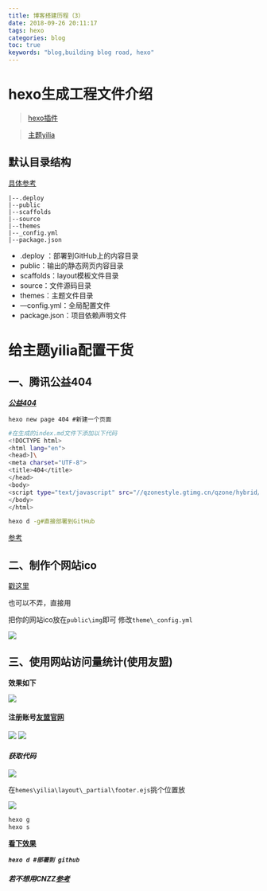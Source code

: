 ```yaml
---
title: 博客搭建历程（3）
date: 2018-09-26 20:11:17
tags: hexo
categories: blog
toc: true
keywords: "blog,building blog road, hexo"
---
```


# hexo生成工程文件介绍

>[hexo插件](https://hexo.io/plugins/)

>[主题yilia](https://github.com/litten/hexo-theme-yilia)

## 默认目录结构

[具体参考](https://www.jianshu.com/p/17d55d420d94)

<!-- more -->

	|--.deploy
	|--public
	|--scaffolds
	|--source
	|--themes
	|--_config.yml
	|--package.json

* .deploy ：部署到GitHub上的内容目录
* public：输出的静态网页内容目录
* scaffolds：layout模板文件目录
* source：文件源码目录
* themes：主题文件目录
* —config.yml：全局配置文件
* package.json：项目依赖声明文件

# 给主题yilia配置干货

## 一、腾讯公益404

***[公益404](http://www.qq.com/404/)***

`hexo new page 404 #新建一个页面`

```bash
#在生成的index.md文件下添加以下代码
<!DOCTYPE html>
<html lang="en">
<head>]\
<meta charset="UTF-8">
<title>404</title>
</head>
<body>
<script type="text/javascript" src="//qzonestyle.gtimg.cn/qzone/hybrid/app/404/search_children.js" charset="utf-8"></script>
</body>
</html>
```

```bash
hexo d -g#直接部署到GitHub
```

[参考](https://blog.csdn.net/liu1340308350/article/details/81744824)

## 二、制作个网站ico

[戳这里](http://www.favicon-icon-generator.com/)

也可以不弄，直接用

把你的网站ico放在`public\img`即可
修改`theme\_config.yml`

![](http://pflr7ix8q.bkt.clouddn.com/18-9-26/70038755.jpg)

## 三、使用网站访问量统计(使用友盟)

**效果如下**

![](http://pflr7ix8q.bkt.clouddn.com/18-9-26/75982791.jpg)

#### 注册账号[友盟官网](https://www.umeng.com/)

![](http://pflr7ix8q.bkt.clouddn.com/18-9-26/69139019.jpg)
![](http://pflr7ix8q.bkt.clouddn.com/18-9-26/14156171.jpg)

#### *获取代码*

![](http://pflr7ix8q.bkt.clouddn.com/18-9-26/66278706.jpg)

在`hemes\yilia\layout\_partial\footer.ejs`挑个位置放

![](http://pflr7ix8q.bkt.clouddn.com/18-9-26/61353041.jpg)

```bash
hexo g
hexo s
```

**[看下效果](http://localhost:4000/)**

***`hexo d #部署到 github `***

##### 若不想用CNZZ[参考](https://blog.csdn.net/zxlvxj/article/details/77720934)